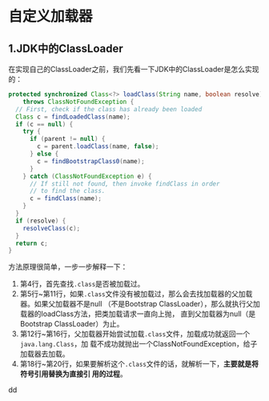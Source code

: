 自定义加载器
================================================================================
## 1.JDK中的ClassLoader
在实现自己的ClassLoader之前，我们先看一下JDK中的ClassLoader是怎么实现的：
```java
protected synchronized Class<?> loadClass(String name, boolean resolve)
    throws ClassNotFoundException {
  // First, check if the class has already been loaded
  Class c = findLoadedClass(name);
  if (c == null) {
    try {
      if (parent != null) {
        c = parent.loadClass(name, false);
      } else {
        c = findBootstrapClass0(name);
      }
    } catch (ClassNotFoundException e) {
      // If still not found, then invoke findClass in order
      // to find the class.
      c = findClass(name);
    }
  }
  if (resolve) {
    resolveClass(c);
  }
  return c;
}
```
方法原理很简单，一步一步解释一下：
1. 第4行，首先查找`.class`是否被加载过。
2. 第5行~第11行，如果`.class`文件没有被加载过，那么会去找加载器的父加载器。如果父加载器不是null
（不是Bootstrap ClassLoader），那么就执行父加载器的loadClass方法，把类加载请求一直向上抛，
直到父加载器为null（是Bootstrap ClassLoader）为止。
3. 第12行~第16行，父加载器开始尝试加载`.class`文件，加载成功就返回一个`java.lang.Class`，加
载不成功就抛出一个ClassNotFoundException，给子加载器去加载。
4. 第18行~第20行，如果要解析这个`.class`文件的话，就解析一下，**主要就是将符号引用替换为直接引
用的过程**。


































dd
